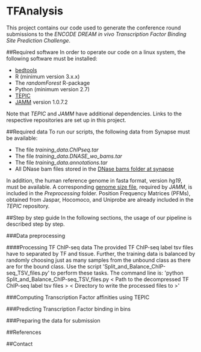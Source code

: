 # TFAnalysis
This project contains our code used to generate the conference round submissions to the _ENCODE DREAM in vivo Transcription Factor Binding Site Prediction Challenge_.

##Required software
In order to operate our code on a linux system, the following software must be installed:
- [bedtools](https://github.com/arq5x/bedtools2)
- R (minimum version 3.x.x)
- The _randomForest_ R-package
- Python (minimum version 2.7)
- [TEPIC](https://github.com/SchulzLab/TEPIC)
- [JAMM](https://github.com/mahmoudibrahim/JAMM/releases) version 1.0.7.2

Note that _TEPIC_ and _JAMM_ have additional dependencies. Links to the respective repositories are set up in this project.

##Required data
To run our scripts, the following data from Synapse must be available:
- The file *training_data.ChIPseq.tar*
- The file *training_data.DNASE_wo_bams.tar*
- The file *training_data.annotations.tar*
- All DNase bam files stored in the [DNase bams folder at synapse](https://www.synapse.org/#!Synapse:syn6176232)

In addition, the human reference genome in fasta format, version *hg19*, must be available. A corresponding [genome size file](Preprocessing/Genome_Size_File_For_JAMM.txt), required by *JAMM*,
is included in the *Preprocessing* folder. 
Position Frequency Matrices (PFMs), obtained from Jaspar, Hocomoco, and Uniprobe are already included in the _TEPIC_ repository.

##Step by step guide
In the following sections, the usage of our pipeline is described step by step.

###Data preprocessing

####Processing TF ChIP-seq data
The provided TF ChIP-seq label tsv files have to separated by TF and tissue. Further, the training data is balanced by randomly choosing
just as many samples from the unbound class as there are for the bound class. 
Use the script 'Split_and_Balance_ChIP-seq_TSV_files.py' to perform these tasks. The command line is:
'python Split_and_Balance_ChIP-seq_TSV_files.py < Path to the decompressed TF ChIP-seq label tsv files > < Directory to write the processed files to >'

###Computing Transcription Factor affinities using TEPIC

###Predicting Transcription Factor binding in bins

###Preparing the data for submission

##References

##Contact
